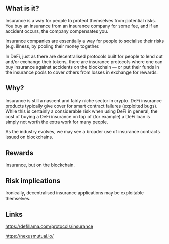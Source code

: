## What is it?

Insurance is a way for people to protect themselves from
potential risks. You buy an insurance from an insurance
company for some fee, and if an accident occurs, the
company compensates you.

Insurance companies are essentially a way for people to
socialise their risks (e.g. illness,  by pooling their money together.

In DeFi, just as there are decentralised protocols built
for people to lend out and/or exchange their tokens, there
are insurance protocols where one can buy insurance against
accidents on the blockchain — or put their funds in the
insurance pools to cover others from losses in exchange for
rewards.

## Why?

Insurance is still a nascent and fairly niche sector in
crypto. DeFi insurance products typically give cover for
smart contract failures (exploited bugs). While this is
certainly a considerable risk when using DeFi in general,
the cost of buying a DeFi insurance on top of (for example)
a DeFi loan is simply not worth the extra work for many people.

As the industry evolves, we may see a broader use of insurance
contracts issued on blockchains.


## Rewards

Insurance, but on the blockchain.


## Risk implications

Ironically, decentralised insurance applications may be
exploitable themselves.



## Links

https://defillama.com/protocols/insurance

https://nexusmutual.io/

